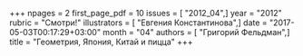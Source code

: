 +++
npages = 2
first_page_pdf = 10
issues = [ "2012_04",]
year = "2012"
rubric = "Смотри!"
illustrators = [ "Евгения Константинова",]
date = "2017-05-03T00:17:29+03:00"
month = "04"
authors = [ "Григорий Фельдман",]
title = "Геометрия, Япония, Китай и пицца"
+++
